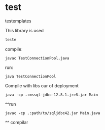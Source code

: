 # test
testemplates

This library is used 

```bash
teste
```

compile:
```console
javac TestConnectionPool.java
```
run:
```console
java TestConnectionPool
```

Compile with libs our of deployment
```console
java -cp .:mssql-jdbc-12.8.1.jre8.jar Main
```
^^run
```console
javac -cp .:path/to/sqljdbc42.jar Main.java
```
^^ compilar
